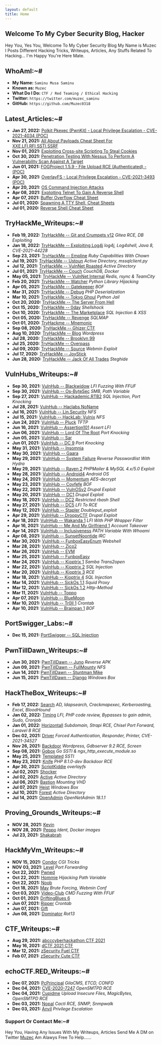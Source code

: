 ```yaml
---
layout: default
title: Home
---
```


## **Welcome To My Cyber Security Blog,  Hacker**

Hey You, Yes You, Welcome To My Cyber Security Blog My Name is Muzec I Posts Different Hacking Tricks, Writeups, Articles, Any Stuffs Related To Hacking... I'm Happy You're Here Mate.

## **WhoAmI:~#**


- **My Name:**    `Saminu Musa Saminu`
- **Known as:**   `Muzec`
- **What Do I Do:**  `CTF / Red Teaming / Ethical Hacking`
- **Twitter:**    `https://twitter.com/muzec_saminu`
- **GitHub:**     `https://github.com/Muzec0318`

## **Latest_Articles:~#**


- **Jan 27, 2022:** [Polkit Pkexec (PwnKit) -  Local Privilege Escalation - CVE-2021-4034 (POC)](https://muzec0318.github.io/posts/CVE-2021-4034.html)
- **Nov 21, 2021:** [All About Payloads Cheat Sheet For XXE,LFI,RFI,SSTI,SSRF](https://muzec0318.github.io/posts/cheatsheets.html)
- **Nov 01, 2021:** [Exploiting Cross-site Scripting To Steal Cookies](https://muzec0318.github.io/posts/xsslab.html)
- **Oct 30, 2021:** [Penetration Testing With Nessus To Perform A Vulnerability Scan Against A Target](https://muzec0318.github.io/posts/nessus.html)
- **Jun 01, 2021:** [FOGProject 1.5.9 - File Upload RCE (Authenticated) - (POC)](https://muzec0318.github.io/posts/fog.html)
- **Apr 30, 2021:** [OverlayFS - Local Privilege Escalation - CVE-2021-3493 (POC)](https://muzec0318.github.io/posts/overlayfs.html)
- **Apr 20, 2021:** [OS Command Injection Attacks](https://muzec0318.github.io/posts/oscommand.html)
- **Apr 08, 2021:** [Exploiting Telnet To Gain A Reverse Shell](https://muzec0318.github.io/posts/Telnet.html)
- **Apr 07, 2021:** [Buffer Overflow Cheat Sheet](https://muzec0318.github.io/posts/BufferOverflow.html)
- **Jul 01, 2020:** [Spawning A TTY Shell, Cheat Sheets](https://muzec0318.github.io/posts/Ttyshells.html)
- **Jul 01, 2020:** [Reverse Shell Cheat Sheet](https://muzec0318.github.io/posts/ReverseShell.html)

## **TryHackMe_Writeups:~#**


- **Feb 19, 2022:** [TryHackMe -- Git and Crumpets v12](https://muzec0318.github.io/posts/gitandcrumpets.html) *Gitea RCE, DB Exploiting*
- **Jan 18, 2022:** [TryHackMe -- Exploiting Log4j](https://muzec0318.github.io/posts/log4j.html) *log4j, Log4shell, Java 8, CVE-2021-44228*
- **Sep 23, 2021:** [TryHackMe -- Empline](https://muzec0318.github.io/posts/empline.html) *Ruby Capabilities With Chown*
- **Jul 19, 2021:** [TryHackMe -- Ustoun](https://muzec0318.github.io/posts/ustoun.html) *Active Directory, mssqlclient.py*
- **Jul 12, 2021:** [TryHackMe -- VulnNet Roasted](https://muzec0318.github.io/posts/roasted.html) *Active Directory*
- **Jul 01, 2021:** [TryHackMe -- Couch](https://muzec0318.github.io/posts/couch.html) *CouchDB, Docker*
- **May 05, 2021:** [TryHackMe -- VulnNet Internal](https://muzec0318.github.io/posts/vulnet.html) *Redis, rsync & TeamCity*
- **Feb 20, 2021:** [TryHackMe -- Watcher](https://muzec0318.github.io/posts/Watcher.html) *Python Library Hijacking*
- **Apr 05, 2021:** [TryHackMe -- Gatekeeper](https://muzec0318.github.io/posts/Gatekeeper.html) *BOF*
- **Mar 31, 2021:** [TryHackMe -- Debug](https://muzec0318.github.io/posts/Debug.html)  *PHP Deserialization*
- **Mar 10, 2021:** [TryHackMe -- Tokyo Ghoul](https://muzec0318.github.io/posts/tokyoghoul666.html)  *Python Jail*
- **Oct 20, 2020:** [TryHackMe -- The Server From Hell](https://muzec0318.github.io/posts/TheServerFromHell.html)
- **Oct 15, 2020:** [TryHackMe -- 0day](https://muzec0318.github.io/posts/0day.html)  *Shellshock*
- **Oct 10, 2020:** [TryHackMe -- The Marketplace](https://muzec0318.github.io/posts/Marketplace.html)  *SQL Injection & XSS*
- **Oct 05, 2020:** [TryHackMe -- Revenge](https://muzec0318.github.io/posts/Revenge.html)  *SQLMAP*
- **Oct 01, 2020:** [TryHackme -- Mnemonic](https://muzec0318.github.io/posts/Mnemonic.html)
- **Sep 08, 2020:** [TryHackMe -- Ghizer CTF](https://muzec0318.github.io/posts/Ghizer.html)
- **Aug 10, 2020:** [TryHackMe -- Blog](https://muzec0318.github.io/posts/Blog.html)  *Wordpress*
- **Jul 28, 2020:** [TryHackMe -- Brooklyn 99](https://muzec0318.github.io/posts/Brooklyn99.html)
- **Jul 25, 2020:** [TryHackMe -- Overpass](https://muzec0318.github.io/posts/Overpass.html)
- **Jul 09, 2020:** [TryHackMe -- Source](https://muzec0318.github.io/posts/Source.html)  *Webmin Exploit*
- **Jul 17, 2020:** [TryHackMe -- JoyStick](https://muzec0318.github.io/posts/JoyStick.html)
- **Jun 28, 2020:** [TryHackMe -- Jack Of All Trades](https://muzec0318.github.io/posts/Jack.html)  *Steghide*

## **VulnHubs_Writeups:~#**


- **Sep 30, 2021:** [VulnHub -- Blackwidow](https://muzec0318.github.io/posts/Blackwidow.html) *LFI Fuzzing With FFUF*
- **Sep 30, 2021:** [VulnHub -- Os-ByteSec](https://muzec0318.github.io/posts/os-bytesec.html) *SMB, Path Variable*
- **Sep 27, 2021:** [VulnHub -- Hackademic.RTB2](https://muzec0318.github.io/posts/hackademic2.html) *SQL Injection, Port Knocking*
- **Jul 28, 2021:** [VulnHub -- Haclabs NoName](https://muzec0318.github.io/posts/noname.html)
- **Jul 16, 2021:** [VulnHub -- Lin.Security](https://muzec0318.github.io/posts/lin.security.html) *NFS*
- **Jul 15, 2021:** [VulnHub -- HackLab: Vulnix](https://muzec0318.github.io/posts/vulnix.html) *NFS*
- **Jun 24, 2021:** [VulnHub -- Pluck](https://muzec0318.github.io/posts/pluck.html) *TFTP*
- **Jun 16, 2021:** [VulnHub -- Assertion101](https://muzec0318.github.io/posts/assertion101.html) *Assert LFI*
- **Jun 06, 2021:** [VulnHub -- Lord Of The Root](https://muzec0318.github.io/posts/lordoftheroot.html) *Port Knocking*
- **Jun 05, 2021:** [VulnHub -- Sar](https://muzec0318.github.io/posts/sar.html)
- **Jun 01, 2021:** [VulnHub -- DC 9](https://muzec0318.github.io/posts/dc9.html) *Port Knocking*
- **May 31, 2021:** [VulnHub -- Insomnia](https://muzec0318.github.io/posts/insomnia.html)
- **May 30, 2021:** [VulnHub -- Gaara](https://muzec0318.github.io/posts/gaara.html)
- **May 29, 2021:** [VulnHub -- System Failure](https://muzec0318.github.io/posts/system.html) *Reverse Passwordlist With Hydra*
- **May 29, 2021:** [VulnHub -- Raven 2](https://muzec0318.github.io/posts/raven2.html) *PHPMailer & MySQL 4.x/5.0 Exploit*
- **May 28, 2021:** [VulnHub -- Android4](https://muzec0318.github.io/posts/android4.html) *Android OS*
- **May 24, 2021:** [VulnHub -- Momentum](https://muzec0318.github.io/posts/momentum.html) *AES-decrypt*
- **May 23, 2021:** [VulnHub -- Covfefe](https://muzec0318.github.io/posts/covfefe.html) *BOF*
- **May 22, 2021:** [VulnHub -- VulnOSv2](https://muzec0318.github.io/posts/vulnos2.html) *Drupal Exploit*
- **May 20, 2021:** [VulnHub -- DC1](https://muzec0318.github.io/posts/dc1.html) *Drupal Exploit*
- **May 18, 2021:** [VulnHub -- DC2](https://muzec0318.github.io/posts/dc2.html) *Restricted rbash Shell*
- **May 27, 2021:** [VulnHub -- DC5](https://muzec0318.github.io/posts/dc5.html) *LFI To RCE*
- **May 12, 2021:** [VulnHub -- Stapler](https://muzec0318.github.io/posts/stapler.html) *Doubleput_exploit*
- **Apr 29, 2021:** [VulnHub -- DroopyCTF](https://muzec0318.github.io/posts/Droopy.html) *Drupal Exploit*
- **Apr 18, 2021:** [VulnHub -- Wakanda 1](https://muzec0318.github.io/posts/wakanda.html) *LFI With PHP Wrapper Filter*
- **Apr 16, 2021:** [VulnHub -- Me And My Girlfriend 1](https://muzec0318.github.io/posts/meandmygirlfriend.html) *Account Takeover*
- **Apr 14, 2021:** [VulnHub -- Inclusiveness](https://muzec0318.github.io/posts/Inclusiveness.html)  *PATH Variable With Whoami*
- **Apr 08, 2021:** [VulnHub -- SunsetNoontide](https://muzec0318.github.io/posts/Sunsetnoontide.html)  *IRC*
- **Mar 30, 2021:** [VulnHub -- FunboxEasyEnum](https://muzec0318.github.io/posts/Funboxeasyenum.html)  *Webshell*
- **Mar 28, 2021:** [VulnHub -- Zico2](https://muzec0318.github.io/posts/zico2.html)
- **Mar 26, 2021:** [VulnHub -- EVM](https://muzec0318.github.io/posts/evm.html)
- **Mar 25, 2021:** [VulnHub -- FunboxEasy](https://muzec0318.github.io/posts/Funbox3.html)
- **Mar 24, 2021:** [VulnHub -- Kioptrix 1](https://muzec0318.github.io/posts/kioptrix1.html)     *Samba Trans2open*
- **Mar 22, 2021:** [VulnHub -- Kioptrix 2](https://muzec0318.github.io/posts/Kioptrix2.html)     *SQL Injection*
- **Mar 20, 2021:** [VulnHub -- Kioptrix 3](https://muzec0318.github.io/posts/Kioptrix3.html)     *RCE*
- **Mar 18, 2021:** [VulnHub -- Kioptrix 4](https://muzec0318.github.io/posts/Kioptrix4.html)     *SQL Injection*
- **Mar 14, 2021:** [VulnHub -- SickOs 1.1](https://muzec0318.github.io/posts/Sickos.html)    *Squid Proxy*
- **Mar 12, 2021:** [VulnHub -- SickOs 1.2](https://muzec0318.github.io/posts/Sickos2.html)    *Http-Method*
- **Mar 11, 2021:** [VulnHub -- Toppo](https://muzec0318.github.io/posts/Toppo.html)
- **Apr 07, 2021:** [VulnHub -- BlueMoon](https://muzec0318.github.io/posts/Bluemoon.html)
- **Mar 10, 2021:** [VulnHub -- Tr0ll 1](https://muzec0318.github.io/posts/Tr0ll.html)      *Crontab*
- **Apr 10, 2021:** [VulnHub -- Brainpan 1](https://muzec0318.github.io/posts/Brainpan1.html)      *BOF*

## **PortSwigger_Labs:~#**


- **Dec 15, 2021:** [PortSwigger -- SQL Injection](https://muzec0318.github.io/posts/sqli1.html)

## **PwnTillDawn_Writeups:~#**


- **Jun 30, 2021:** [PwnTillDawn -- Juno](https://muzec0318.github.io/posts/juno.html) *Reverse APK*
- **Jun 09, 2021:** [PwnTillDawn -- FullMounty](https://muzec0318.github.io/posts/fullMounty.html) *NFS*
- **Jun 14, 2021:** [PwnTillDawn -- Stuntman Mike](https://muzec0318.github.io/posts/Stuntman.html)
- **Jun 15, 2021:** [PwnTillDawn -- Django](https://muzec0318.github.io/posts/django.html) *Windows Box*

## **HackTheBox_Writeups:~#**


- **Feb 17, 2022:** [Search](https://muzec0318.github.io/posts/hackthebox/search.html) *AD, ldapsearch, Crackmapexec, Kerberoasting, Excel, BloodHound*
- **Jan 02, 2022:** [Timing](https://muzec0318.github.io/posts/hackthebox/timing.html) *LFI, PHP code review, Bypasses to gain admin, Sudo, Cronjob*
- **Jan 01, 2022:** [Horizontall](https://muzec0318.github.io/posts/hackthebox/horizontall.html) *Subdomain, Strapi RCE, Chisel Port Forward, Laravel 8 RCE*
- **Dec 02, 2021:** [Driver](https://muzec0318.github.io/posts/hackthebox/driver.html) *Forced Authentication, Responder, Printer, CVE-2021-34527*
- **Nov 26, 2021:** [Backdoor](https://muzec0318.github.io/posts/hackthebox/backdoor.html) *Wordpress, Gdbserver 9.2 RCE, Screen*
- **Sep 08, 2021:** [Gobox](https://muzec0318.github.io/posts/hackthebox/gobox.html) *Go SSTI & ngx_http_execute_module.so*
- **May 25, 2021:** [Templated](https://muzec0318.github.io/posts/hackthebox/templated.html) *SSTI*
- **May 23, 2021:** [Knife](https://muzec0318.github.io/posts/hackthebox/knife.html) *PHP 8.1.0-dev Backdoor RCE*
- **Apr 30, 2021:** [ScriptKiddie](https://muzec0318.github.io/posts/hackthebox/scriptkiddie.html) *overlayfs*
- **Jul 02, 2021:** [Shocker](https://muzec0318.github.io/posts/hackthebox/shocker.html)
- **Jul 02, 2021:** [Active](https://muzec0318.github.io/posts/hackthebox/active.html) *Active Directory*
- **Jul 06, 2021:** [Bastion](https://muzec0318.github.io/posts/hackthebox/bastion.html) *Mounting VHD*
- **Jul 07, 2021:** [Heist](https://muzec0318.github.io/posts/hackthebox/heist.html) *Windows Box*
- **Jul 10, 2021:** [Forest](https://muzec0318.github.io/posts/hackthebox/forest.html) *Active Directory*
- **Jul 14, 2021:** [OpenAdmin](https://muzec0318.github.io/posts/hackthebox/openadmin.html) *OpenNetAdmin 18.1.1*

## **Proving_Grounds_Writeups:~#**


- **NOV 28, 2021:** [Kevin](https://muzec0318.github.io/posts/PG/kevin.html)
- **NOV 28, 2021:** [Peppo](https://muzec0318.github.io/posts/PG/peppo.html) *Ident, Docker images*
- **Jul 23, 2021:** [Shakabrah](https://muzec0318.github.io/posts/PG/shakabrah.html)

## **HackMyVm_Writeups:~#**


- **NOV 15, 2021:** [Condor](https://muzec0318.github.io/posts/hackmyvm/condor.html) *CGI Tricks*
- **NOV 03, 2021:** [Level](https://muzec0318.github.io/posts/hackmyvm/level.html) *Port Forwarding*
- **Oct 22, 2021:** [Pwned](https://muzec0318.github.io/posts/hackmyvm/pwned.html)
- **Oct 22, 2021:** [Hommie](https://muzec0318.github.io/posts/hackmyvm/hommie.html) *Hijacking Path Variable*
- **Oct 22, 2021:** [Noob](https://muzec0318.github.io/posts/hackmyvm/noob.html)
- **Oct 18, 2021:** [May](https://muzec0318.github.io/posts/hackmyvm/may.html) *Brute Forcing, Webmin Conf*
- **Oct 03, 2021:** [Video-Club](https://muzec0318.github.io/posts/hackmyvm/videoclub.html) *CMD Fuzzing With FFUF*
- **Oct 01, 2021:** [DriftingBlues 6](https://muzec0318.github.io/posts/hackmyvm/Driftingblues6.html)
- **Jun 07, 2021:** [Ripper](https://muzec0318.github.io/posts/hackmyvm/ripper1.html) *Crontab*
- **Jun 07, 2021:** [Gift](https://muzec0318.github.io/posts/hackmyvm/gift.html)
- **Jun 08, 2021:** [Dominator](https://muzec0318.github.io/posts/hackmyvm/dominator.html) *Rot13*

## **CTF_Writeups:~#**


- **Aug 29, 2021:** [abcccyberhackathon CTF 2021](https://muzec0318.github.io/posts/CTF/abcctf.html)
- **May 16, 2021:** [dCTF 2021 CTF](https://muzec0318.github.io/posts/CTF/dctf21.html)
- **Mar 12, 2021:** [zSecurity Fuel CTF](https://muzec0318.github.io/posts/CTF/Zfuel.html)
- **Feb 07, 2021:** [zSecurity Cute CTF](https://muzec0318.github.io/posts/CTF/Zcute.html)

## **echoCTF.RED_Writeups:~#**


- **Dec 07, 2021:** [PcPrincipal](https://muzec0318.github.io/posts/echoctf/pcprincipal.html) *GilaCMS, ETCD, CONFD*
- **Dec 04, 2021:** [CVE-2020-7247](https://muzec0318.github.io/posts/echoctf/cve-2020-7247.html) *OpenSMTPD RCE*
- **Dec 04, 2021:** [Cupidme](https://muzec0318.github.io/posts/echoctf/cupidme.html) *Upload Insecure Files, MagicBytes, OpenSMTPD RCE*
- **Dec 03, 2021:** [Nopal](https://muzec0318.github.io/posts/echoctf/nopal.html) *Cacti RCE, SNMP, Snmpwalk*
- **Dec 03, 2021:** [Anvil](https://muzec0318.github.io/posts/echoctf/anvil.html) *Privilege Escalation*

### **Support Or Contact Me:~#**
Hey You, Having Any Issues With My Writeups, Articles Send Me A DM on Twitter [Muzec](https://twitter.com/muzec_saminu)  Am Alawys Free To Help......


